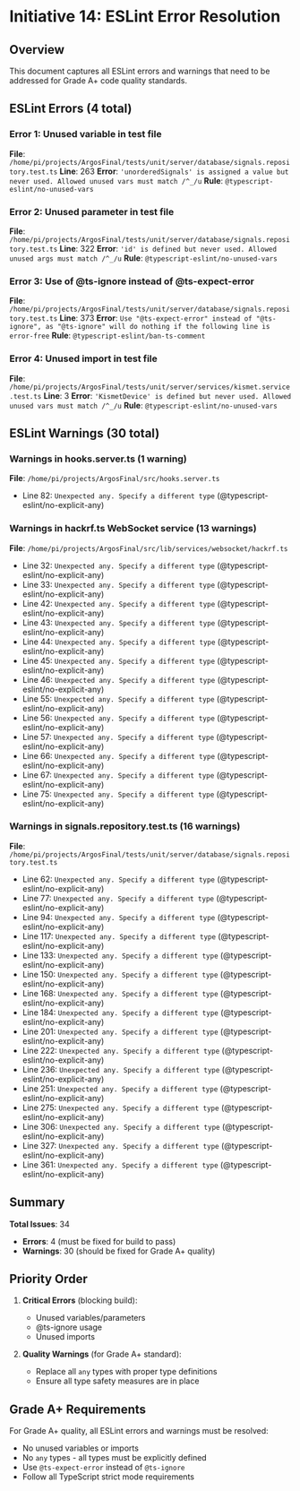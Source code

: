 # Initiative 14: ESLint Error Resolution

## Overview

This document captures all ESLint errors and warnings that need to be addressed for Grade A+ code quality standards.

## ESLint Errors (4 total)

### Error 1: Unused variable in test file

**File**: `/home/pi/projects/ArgosFinal/tests/unit/server/database/signals.repository.test.ts`
**Line**: 263
**Error**: `'unorderedSignals' is assigned a value but never used. Allowed unused vars must match /^_/u`
**Rule**: `@typescript-eslint/no-unused-vars`

### Error 2: Unused parameter in test file

**File**: `/home/pi/projects/ArgosFinal/tests/unit/server/database/signals.repository.test.ts`
**Line**: 322
**Error**: `'id' is defined but never used. Allowed unused args must match /^_/u`
**Rule**: `@typescript-eslint/no-unused-vars`

### Error 3: Use of @ts-ignore instead of @ts-expect-error

**File**: `/home/pi/projects/ArgosFinal/tests/unit/server/database/signals.repository.test.ts`
**Line**: 373
**Error**: `Use "@ts-expect-error" instead of "@ts-ignore", as "@ts-ignore" will do nothing if the following line is error-free`
**Rule**: `@typescript-eslint/ban-ts-comment`

### Error 4: Unused import in test file

**File**: `/home/pi/projects/ArgosFinal/tests/unit/server/services/kismet.service.test.ts`
**Line**: 3
**Error**: `'KismetDevice' is defined but never used. Allowed unused vars must match /^_/u`
**Rule**: `@typescript-eslint/no-unused-vars`

## ESLint Warnings (30 total)

### Warnings in hooks.server.ts (1 warning)

**File**: `/home/pi/projects/ArgosFinal/src/hooks.server.ts`

- Line 82: `Unexpected any. Specify a different type` (@typescript-eslint/no-explicit-any)

### Warnings in hackrf.ts WebSocket service (13 warnings)

**File**: `/home/pi/projects/ArgosFinal/src/lib/services/websocket/hackrf.ts`

- Line 32: `Unexpected any. Specify a different type` (@typescript-eslint/no-explicit-any)
- Line 33: `Unexpected any. Specify a different type` (@typescript-eslint/no-explicit-any)
- Line 42: `Unexpected any. Specify a different type` (@typescript-eslint/no-explicit-any)
- Line 43: `Unexpected any. Specify a different type` (@typescript-eslint/no-explicit-any)
- Line 44: `Unexpected any. Specify a different type` (@typescript-eslint/no-explicit-any)
- Line 45: `Unexpected any. Specify a different type` (@typescript-eslint/no-explicit-any)
- Line 46: `Unexpected any. Specify a different type` (@typescript-eslint/no-explicit-any)
- Line 55: `Unexpected any. Specify a different type` (@typescript-eslint/no-explicit-any)
- Line 56: `Unexpected any. Specify a different type` (@typescript-eslint/no-explicit-any)
- Line 57: `Unexpected any. Specify a different type` (@typescript-eslint/no-explicit-any)
- Line 66: `Unexpected any. Specify a different type` (@typescript-eslint/no-explicit-any)
- Line 67: `Unexpected any. Specify a different type` (@typescript-eslint/no-explicit-any)
- Line 75: `Unexpected any. Specify a different type` (@typescript-eslint/no-explicit-any)

### Warnings in signals.repository.test.ts (16 warnings)

**File**: `/home/pi/projects/ArgosFinal/tests/unit/server/database/signals.repository.test.ts`

- Line 62: `Unexpected any. Specify a different type` (@typescript-eslint/no-explicit-any)
- Line 77: `Unexpected any. Specify a different type` (@typescript-eslint/no-explicit-any)
- Line 94: `Unexpected any. Specify a different type` (@typescript-eslint/no-explicit-any)
- Line 117: `Unexpected any. Specify a different type` (@typescript-eslint/no-explicit-any)
- Line 133: `Unexpected any. Specify a different type` (@typescript-eslint/no-explicit-any)
- Line 150: `Unexpected any. Specify a different type` (@typescript-eslint/no-explicit-any)
- Line 168: `Unexpected any. Specify a different type` (@typescript-eslint/no-explicit-any)
- Line 184: `Unexpected any. Specify a different type` (@typescript-eslint/no-explicit-any)
- Line 201: `Unexpected any. Specify a different type` (@typescript-eslint/no-explicit-any)
- Line 222: `Unexpected any. Specify a different type` (@typescript-eslint/no-explicit-any)
- Line 236: `Unexpected any. Specify a different type` (@typescript-eslint/no-explicit-any)
- Line 251: `Unexpected any. Specify a different type` (@typescript-eslint/no-explicit-any)
- Line 275: `Unexpected any. Specify a different type` (@typescript-eslint/no-explicit-any)
- Line 306: `Unexpected any. Specify a different type` (@typescript-eslint/no-explicit-any)
- Line 327: `Unexpected any. Specify a different type` (@typescript-eslint/no-explicit-any)
- Line 361: `Unexpected any. Specify a different type` (@typescript-eslint/no-explicit-any)

## Summary

**Total Issues**: 34

- **Errors**: 4 (must be fixed for build to pass)
- **Warnings**: 30 (should be fixed for Grade A+ quality)

## Priority Order

1. **Critical Errors** (blocking build):
    - Unused variables/parameters
    - @ts-ignore usage
    - Unused imports

2. **Quality Warnings** (for Grade A+ standard):
    - Replace all `any` types with proper type definitions
    - Ensure all type safety measures are in place

## Grade A+ Requirements

For Grade A+ quality, all ESLint errors and warnings must be resolved:

- No unused variables or imports
- No `any` types - all types must be explicitly defined
- Use `@ts-expect-error` instead of `@ts-ignore`
- Follow all TypeScript strict mode requirements
